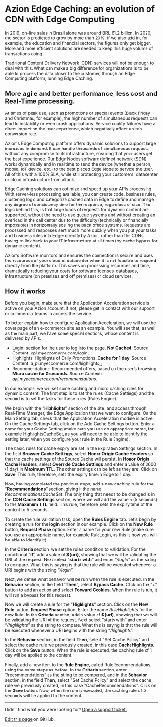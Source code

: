 # Azion Edge Caching: an evolution of CDN with **Edge Computing**

In 2019, on-line sales in Brazil alone was around BRL 61.2 billion. In 2020, the sector is predicted to grow by more than 20%. If we also add in, for example, the education and financial sectors, the figures only get bigger. More and more efficient solutions are needed to keep this huge volume of transactions going.

Traditional Content Delivery Network (CDN) services will not be enough to deal with this. What can make a big difference for organizations is to be able to process the data closer to the customer, through an Edge Computing platform, running Edge Caching. 

## More agile and better performance, less cost and Real-Time processing.

At times of peak use, such as promotions or special events (Black Friday and Christmas, for example), the high number of simultaneous requests can lead to instability or even crash applications. Service quality failures have a direct impact on the user experience, which negatively affect a site’s conversion rate.

Azion's Edge Computing platform offers dynamic solutions to support large increases in demand. It can handle thousands of simultaneous requests without any compromise to its infrastructure, ensuring that your users get the best experience. 
Our Edge Nodes software defined network (SDN), works dynamically and in real time to send the device (whether a person, mobile, IoT device, etc.) to the best placed Edge Node to service the user. All of this with a 100% SLA, while still protecting your customers' datacenter or cloud infrastructure from attack.

Edge Caching solutions can optimize and speed up your APIs processing. With server-less processing available, you can create code, business rules, clustering logic and categorize cached data in Edge to define and manage any degree of consistency time for the response, regardless of size. 
The logic behind this, is that large loads of requests for dynamic content are supported, without the need to use queue systems and without creating an overload in the call center due to the difficulty (technically or financially impossible) in horizontally scaling the back office systems.
Requests are processed and responses sent much more quickly when you put your tasks and business rules into Edge: directly by Azion, rather than the CDNs having to link back to your IT infrastructure at all times (by cache bypass for dynamic content). 

Azion’s Software monitors and ensures the connection is secure and uses the resources of your cloud or datacenter when it is not feasible to respond directly from the platform. This saves on processing resources and time, dramatically reducing your costs for software licenses, databases, infrastructure (on premises and off premises) or cloud services.

## How it works 

Before you begin, make sure that the Application Acceleration service is active on your Azion account. If not, please get in contact with our support or commercial teams to access the service.

To better explain how to configure Application Acceleration, we will use the cover page of an e-commerce site as an example. You will see that, as well as the main part, we have some special sections, whose content is delivered by APIs.

* Login: section for the user to log into the page. **Not Cached**. Source Content: _api.myeccomerce.com/login_;
* Highlights: Highlights of Daily Promotions. **Cache for 1 day**. Source Content: a_pi.myeccomerce.com/highlights_;
* Recommendations: Recommended offers, based on the user’s browsing. **Micro cache for 5 seconds**. Source Content: _api.myeccomerce.com/recommendations_.

In our example, we will set some caching and micro caching rules for dynamic content. The first step is to set the rules (Cache Settings) and the second is to set the tasks for these rules (Rules Engine).

We begin with the “**Highlights**” section of the site, and access through Real-Time Manager, the Edge Application that we want to configure. On the Main Setting tab, check that the Application Acceleration module is active. On the Cache Settings tab, click on the Add Cache Settings button. Enter a name for your Cache Setting (make sure you use an appropriate name, for example HighlightsCacheSet, as you will need to be able to identify the setting later, when you configure your rule in the Rule Engine).

The basic rules for cache expiry are set in the Expiration Settings section. In the field **Browser Cache Settings**, select **Honor Origin Cache Headers** so that the cache settings of the Source Cache will persist. In **Honor Origin Cache Headers**, select **Override Cache Settings** and enter a value of 3600 (1 day) in **Maximum TTL**. The other settings can be left as they are. Click on **Save**. This rule, therefore, sets the expiry time in Edge to 1 day.

Now, having completed the previous steps, add a new caching rule for the “**Recommendations**” section, giving it the name _RecommendationsCacheSet_. The only thing that needs to be changed is in the **CDN Cache Settings** section, where we will add the value 5 (5 seconds) to the **Maximum TTL** field. This rule, therefore, sets the expiry time of the content to 5 seconds.

To create the rule validation task, open the **Rules Engine** tab. Let’s begin by creating a rule for the **login** section in our example. Click on the **New Rule** button, **Request Phase** option. Enter a name for your new Rule (make sure you use an appropriate name, for example RuleLogin, as this is how you will be able to identify it).

In the **Criteria** section, we set the rule’s condition to validation. For the conditional “**If**”, add a value of **${uri}**, showing that we will be validating the URI of the request. Next select “**starts with**” and enter “_/login_” as the string to compare. What this is saying is that the rule will be executed whenever a URI begins with the string “_/login_”. 

Next, we define what behavior will be run when the rule is executed. In the **Behavior** section, in the field “**Then**”, select **Bypass Cache**. Click on the “_+_” button to add an action and select **Forward Cookies**. When the rule is run, it will run a bypass for this request.

Now we will create a rule for the “**Highlights**” section. Click on the **New Rule** button, **Request Phase** option. Enter the name _RuleHighlights_ for the new Rule. In the **Criteria** section, add a value of **${uri}**, showing that we will be validating the URI of the request. Next select “starts with” and enter “_/highlights_” as the string to compare. What this is saying is that the rule will be executed whenever a URI begins with the string “_/highlights_”.

In the **Behavior** section, in the field **Then**, select "Set Cache Policy" and select the cache rule we previously created, in this case **CacheHighlights**. Click on the **Save** button. When the rule is executed, the caching rule of 1 day will be applied to the content.

Finally, add a new item to the **Rule Engine**, called RuleRecommendations, using the same steps as before. In the **Criteria** section, enter “/recommendations” as the string to be compared, and in the **Behavior** section, in the field **Then**, select "Set Cache Policy" and select the cache rule we previously created, in this case “CacheRecommendations”. Click on the **Save** button. Now, when the rule is executed, the caching rule of 5 seconds will be applied to the content.

---

Didn’t find what you were looking for? [Open a support ticket.](https://tickets.azion.com/)

[Edit this page](https://github.com/aziontech/docs_en/edit/master/use-cases/edge-caching/index.md) on GitHub.